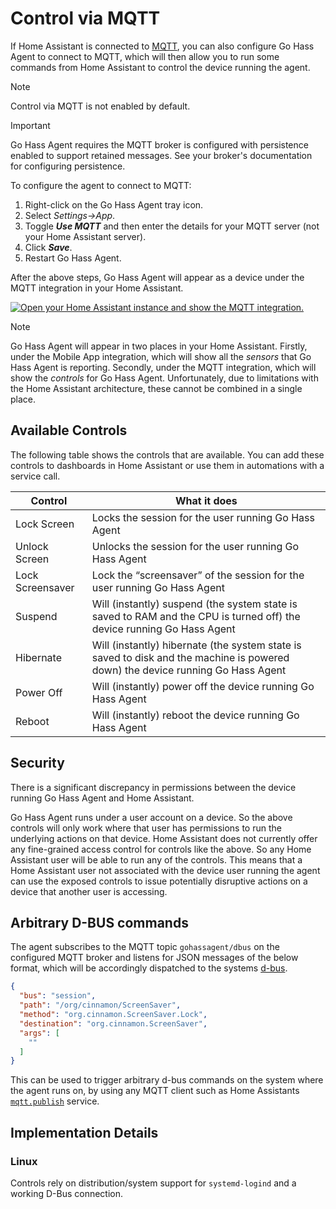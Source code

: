 <!--
 Copyright (c) 2024 Joshua Rich <joshua.rich@gmail.com>

 This software is released under the MIT License.
 https://opensource.org/licenses/MIT
-->

# Control via MQTT

If Home Assistant is connected to
[MQTT](https://www.home-assistant.io/integrations/mqtt/), you can also configure
Go Hass Agent to connect to MQTT, which will then allow you to run some commands
from Home Assistant to control the device running the agent.

> [!NOTE]  
> Control via MQTT is not enabled by default.

> [!IMPORTANT]  
> Go Hass Agent requires the MQTT broker is configured with persistence enabled
> to support retained messages. See your broker's documentation for configuring
> persistence. 

To configure the agent to connect to MQTT:

1. Right-click on the Go Hass Agent tray icon.
2. Select *Settings->App*.
3. Toggle ***Use MQTT*** and then enter the details for your MQTT server (not
   your Home Assistant server).
4. Click ***Save***.
5. Restart Go Hass Agent.

After the above steps, Go Hass Agent will appear as a device under the MQTT
integration in your Home Assistant.

[![Open your Home Assistant instance and show the MQTT integration.](https://my.home-assistant.io/badges/integration.svg)](https://my.home-assistant.io/redirect/integration/?domain=mqtt)

> [!NOTE]
> Go Hass Agent will appear in two places in your Home Assistant.
> Firstly, under the Mobile App integration, which will show all the *sensors*
> that Go Hass Agent is reporting. Secondly, under the MQTT integration, which
> will show the *controls* for Go Hass Agent. Unfortunately, due to limitations
> with the Home Assistant architecture, these cannot be combined in a single
> place.

## Available Controls

The following table shows the controls that are available.  You can add these
controls to dashboards in Home Assistant or use them in automations with a
service call.

| Control | What it does |
|--------|------------------|
| Lock Screen | Locks the session for the user running Go Hass Agent |
| Unlock Screen | Unlocks the session for the user running Go Hass Agent |
| Lock Screensaver | Lock the “screensaver” of the session for the user running Go Hass Agent |
| Suspend | Will (instantly) suspend (the system state is saved to RAM and the CPU is turned off) the device running Go Hass Agent |
| Hibernate | Will (instantly) hibernate (the system state is saved to disk and the machine is powered down) the device running Go Hass Agent | 
| Power Off | Will (instantly) power off the device running Go Hass Agent |
| Reboot | Will (instantly) reboot the device running Go Hass Agent |

## Security

There is a significant discrepancy in permissions between the device running Go Hass Agent and Home Assistant.

Go Hass Agent runs under a user account on a device. So the above controls will only work where that user has permissions to run the underlying actions on that device. Home Assistant does not currently offer any fine-grained access control for controls like the above. So any Home Assistant user will be able to run any of the controls. This means that a Home Assistant user not associated with the device user running the agent can use the exposed controls to issue potentially disruptive actions on a device that another user is accessing.

## Arbitrary D-BUS commands

The agent subscribes to the MQTT topic `gohassagent/dbus` on the configured MQTT broker and listens for
JSON messages of the below format, which will be accordingly dispatched to the systems
[d-bus](https://www.freedesktop.org/wiki/Software/dbus/).

```json
{
  "bus": "session",
  "path": "/org/cinnamon/ScreenSaver",
  "method": "org.cinnamon.ScreenSaver.Lock",
  "destination": "org.cinnamon.ScreenSaver",
  "args": [
    ""
  ]
}
```

This can be used to trigger arbitrary d-bus commands on the system where the agent runs on,
by using any MQTT client such as Home Assistants
[`mqtt.publish`](https://www.home-assistant.io/integrations/mqtt/#service-mqttpublish) service.


## Implementation Details

### Linux

Controls rely on distribution/system support for `systemd-logind` and a working D-Bus connection.
